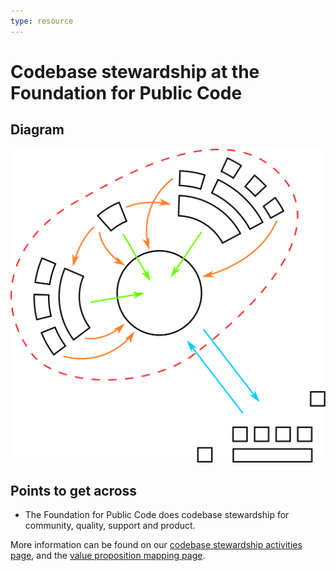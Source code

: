```yaml
---
type: resource
---
```


# Codebase stewardship at the Foundation for Public Code

## Diagram

![graphical representation of a codebase with a community of actors around it, incoming contributions, interaction between the actors in the community and interaction with actors further away than the community](codebase-stewardship.svg)

## Points to get across

* The Foundation for Public Code does codebase stewardship for community, quality, support and product.

More information can be found on our [codebase stewardship activities page](../activities.md), and the [value proposition mapping page](../../value-and-impact/index.md).
